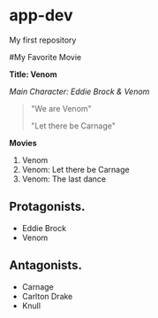 # app-dev
My first repository

#My Favorite Movie

**Title: Venom**

*Main Character: Eddie Brock & Venom*
>"We are Venom"
>
>"Let there be Carnage"

**Movies**
1. Venom
2. Venom: Let there be Carnage
3. Venom: The last dance
## Protagonists.
- Eddie Brock
- Venom
  
## Antagonists.
- Carnage
- Carlton Drake
- Knull






